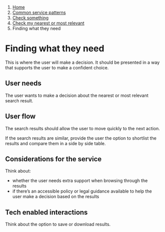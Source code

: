 1.  [Home](/docs/core/contents)
2.	[Common service patterns](/docs/core/common-service-patterns/overview)
3.  [Check something](/docs/core/common-service-patterns/service-patterns/check-something/overview)
4.  [Check my nearest or most relevant](/docs/core/common-service-patterns/service-patterns/check-something/check-my-nearest-or-most-relevant/overview)
5.  Finding what they need

# Finding what they need
This is where the user will make a decision. It should be presented in a way that supports the user to make a confident choice. 

## User needs

The user wants to make a decision about the nearest or most relevant search result.

## User flow

The search results should allow the user to move quickly to the next action. 

If the search results are similar, provide the user the option to shortlist the results and compare them in a side by side table.

## Considerations for the service

Think about:

* whether the user needs extra support when browsing through the results
* if there’s an accessible policy or legal guidance available to help the user make a decision based on the results

## Tech enabled interactions 

Think about the option to save or download results.

